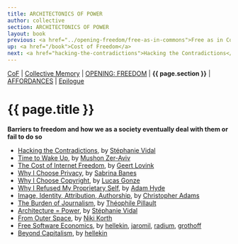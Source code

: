 ```yaml
---
title: ARCHITECTONICS OF POWER
author: collective
section: ARCHITECTONICS OF POWER
layout: book
previous: <a href="../opening-freedom/free-as-in-commons">Free as in Commons</a>
up: <a href="/book">Cost of Freedom</a>
next: <a href="hacking-the-contradictions">Hacking the Contradictions</a>
---
```


[CoF][c0] | [Collective Memory][c1] | [OPENING: FREEDOM][c2] | __{{ page.section }}__ | [AFFORDANCES][c4] | [Epilogue][c5]

[c0]: /book "Cost of Freedom"
[c1]: /book/collective-memory
[c2]: /book/opening:freedom
[c3]: /book/architectonics-of-power
[c4]: /book/affordances
[c5]: /book/epilogue

# {{ page.title }}

__Barriers to freedom and how we as a society eventually deal with them or fail to do so__

- [Hacking the Contradictions][0], by [Stéphanie Vidal][1]
- [Time to Wake Up][2], by [Mushon Zer-Aviv][3]
- [The Cost of Internet Freedom][4], by [Geert Lovink][5]
- [Why I Choose Privacy][6], by [Sabrina Banes][7]
- [Why I Choose Copyright][8], by [Lucas Gonze][9]
- [Why I Refused My Proprietary Self][10], by [Adam Hyde][11]
- [Image, Identity, Attribution, Authorship][12], by [Christopher Adams][13]
- [The Burden of Journalism][14], by [Théophile Pillault][15]
- [Architecture = Power][16], by [Stéphanie Vidal][1]
- [From Outer Space][18], by [Niki Korth][19]
- [Free Software Economics][20], by [hellekin][21], [jaromil][23], [radium][24], [grothoff][25]
- [Beyond Capitalism][22], by [hellekin][21]

[0]: hacking-the-contradictions
[1]: ../authors/stephanie-vidal

[2]: time-to-wake-up
[3]: ../authors/mushon-zer-aviv

[4]: the-cost-of-internet-freedom
[5]: ../authors/geert-lovink

[6]: why-i-choose-privacy
[7]: ../authors/sabrina-banes

[8]: why-i-choose-copyright
[9]: ../authors/lucas-gonze

[10]: why-i-refused-my-proprietary-self
[11]: ../authors/adam-hyde

[12]: image-identity-attribution-authorship
[13]: ../authors/christopher-adams

[14]: the-burden-of-journalism
[15]: ../authors/theophile-pillault

[16]: architecture=power

[18]: from-outer-space
[19]: ../authors/niki-korth

[20]: free-software-economics
[21]: ../authors/hellekin
[23]: ../authors/jaromil
[24]: ../authors/radium
[25]: ../authors/christian-grothoff

[22]: beyond-capitalism
